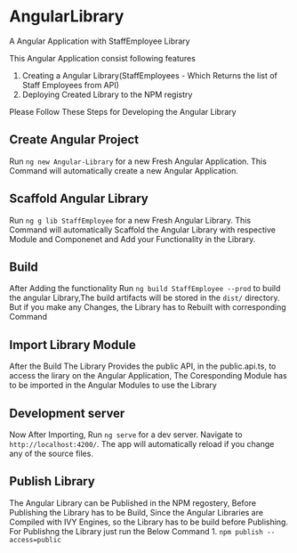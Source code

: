 # AngularLibrary
A Angular Application with StaffEmployee Library 

This Angular Application consist following features
1. Creating a Angular Library(StaffEmployees  - Which Returns the list of Staff Employees from API)
2. Deploying Created Library to the NPM registry

Please Follow These Steps for Developing the Angular Library
## Create Angular Project

Run `ng new Angular-Library` for a new Fresh  Angular Application. This Command  will automatically create a new Angular Application.


## Scaffold  Angular Library

Run `ng g lib StaffEmployee` for a new Fresh  Angular Library. This Command  will automatically Scaffold the Angular Library with respective Module and  Componenet and Add your Functionality in the Library.


## Build

After Adding the functionality Run `ng build StaffEmployee --prod` to build the angular Library,The build artifacts will be stored in the `dist/` directory. But if you make any Changes, the Library has to Rebuilt with corresponding Command

## Import Library Module

After the Build The Library Provides the public API, in the public.api.ts, to access the lirary on the Angular Application, The Coresponding Module has to be imported in the Angular Modules to use the Library 

## Development server

Now After Importing, Run `ng serve` for a dev server. Navigate to `http://localhost:4200/`. The app will automatically reload if you change any of the source files.


## Publish Library

The Angular Library can be Published in the NPM regostery, Before Publishing the Library has to be Build, Since the Angular Libraries are Compiled with IVY Engines, so the Library has to be build before Publishing.
   For Publishng the Library just run the Below Command
    1. `npm publish --access=public`
